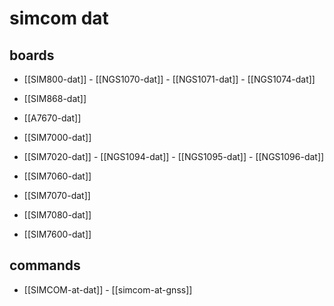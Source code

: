 
# simcom dat 

## boards 

- [[SIM800-dat]] - [[NGS1070-dat]] - [[NGS1071-dat]] - [[NGS1074-dat]]
  
- [[SIM868-dat]]
  
- [[A7670-dat]]

- [[SIM7000-dat]]
  
- [[SIM7020-dat]] - [[NGS1094-dat]] - [[NGS1095-dat]] - [[NGS1096-dat]]

- [[SIM7060-dat]]
  
- [[SIM7070-dat]]
  
- [[SIM7080-dat]]

- [[SIM7600-dat]]



## commands 
- [[SIMCOM-at-dat]] - [[simcom-at-gnss]]


